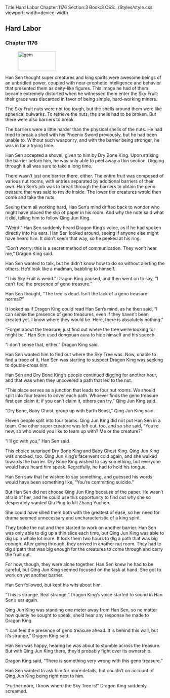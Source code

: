 Title:Hard Labor 
Chapter:1176 
Section:3 
Book:3 
CSS:../Styles/style.css 
viewport: width=device-width
  
## Hard Labor
### Chapter 1176
  
<figure>
	<img src="../Images/gem.gif" alt="gem" id="gem" width="120" height="60" />
</figure>
  

  
Han Sen thought super creatures and king spirits were awesome beings of an unbridled power, coupled with near-prophetic intelligence and behavior that presented them as deity-like figures. This image he had of them became extremely distorted when he witnessed them enter the Sky Fruit: their grace was discarded in favor of being simple, hard-working miners.

The Sky Fruit nuts were not too tough, but the shells around them were like spherical bulwarks. To retrieve the nuts, the shells had to be broken. But there were also barriers to break.

The barriers were a little harder than the physical shells of the nuts. He had tried to break a shell with his Phoenix Sword previously, but he had been unable to. Without such weaponry, and with the barrier being stronger, he was in for a trying time.

Han Sen accepted a shovel, given to him by Dry Bone King. Upon striking the barrier before him, he was only able to peel away a thin section. Digging through it all was sure to take a long time.

There wasn’t just one barrier there, either. The entire fruit was composed of various nut rooms, with entries separated by additional barriers of their own. Han Sen’s job was to break through the barriers to obtain the geno treasure that was said to reside inside. The lower tier creatures would then come and take the nuts.

Seeing them all working hard, Han Sen’s mind drifted back to wonder who might have placed the slip of paper in his room. And why the note said what it did, telling him to follow Qing Jun King.

“Weird.” Han Sen suddenly heard Dragon King’s voice, as if he had spoken directly into his ears. Han Sen looked around, seeing if anyone else might have heard him. It didn’t seem that way, so he peeked at his ring.

“Don’t worry; this is a secret method of communication. They won’t hear me,” Dragon King said.

Han Sen wanted to talk, but he didn’t know how to do so without alerting the others. He’d look like a madman, babbling to himself.

“This Sky Fruit is weird.” Dragon King paused, and then went on to say, “I can’t feel the presence of geno treasure.”

Han Sen thought, “The tree is dead. Isn’t the lack of a geno treasure normal?”

It looked as if Dragon King could read Han Sen’s mind, as he then said, “I can sense the presence of geno treasures, even if they haven’t been created yet. I know where they would be. Here, there is absolutely nothing.”

“Forget about the treasure; just find out where the tree we’re looking for might be.” Han Sen used dongxuan aura to hide himself and his speech.

“I don’t sense that, either,” Dragon King said.

Han Sen wanted him to find out where the Sky Tree was. Now, unable to find a trace of it, Han Sen was starting to suspect Dragon King was seeking to double-cross him.

Han Sen and Dry Bone King’s people continued digging for another hour, and that was when they uncovered a path that led to the nut.

“This place serves as a junction that leads to four nut rooms. We should split into four teams to cover each path. Whoever finds the geno treasure first can claim it; if you can’t claim it, others can try,” Qing Jun King said.

“Dry Bone, Baby Ghost, group up with Earth Beast,” Qing Jun King said.

Eleven people split into four teams. Qing Jun King did not put Han Sen in a team. One other super creature was left out, too, and so she said, “You’re new, so who would you like to team up with? Me or the creature?”

“I’ll go with you,” Han Sen said.

This choice surprised Dry Bone King and Baby Ghost King. Qing Jun King was shocked, too. Qing Jun King’s face went cold again, and she walked towards the barrier. Dry Bone King wished to say something, but everyone would have heard him speak. Regretfully, he had to hold his tongue.

Han Sen saw that he wished to say something, and guessed his words would have been something like, “You’re committing suicide.”

But Han Sen did not choose Qing Jun King because of the paper. He wasn’t afraid of her, and he could use this opportunity to find out why she so desperately wanted Qiu Ping to kill Zhang Yuchen.

She could have killed them both with the greatest of ease, so her need for drama seemed unnecessary and uncharacteristic of a king spirit.

They broke the nut and then started to work on another barrier. Han Sen was only able to dig up a thin slice each time, but Qing Jun King was able to dig up a whole lot more. It took them two hours to dig a path that was big enough. After going through, they arrived in another nut room. They had to dig a path that was big enough for the creatures to come through and carry the fruit out.

For now, though, they were alone together. Han Sen knew he had to be careful, but Qing Jun King seemed focused on the task at hand. She got to work on yet another barrier.

Han Sen followed, but kept his wits about him.

“This is strange. Real strange.” Dragon King’s voice started to sound in Han Sen’s ear again.

Qing Jun King was standing one meter away from Han Sen, so no matter how quietly he sought to speak, she’d hear any response he made to Dragon King.

“I can feel the presence of geno treasure ahead. It is behind this wall, but it’s strange,” Dragon King said.

Han Sen was happy, hearing he was about to stumble across the treasure. But with Qing Jun King there, they’d probably fight over its ownership.

Dragon King said, “There is something very wrong with this geno treasure.”

Han Sen wanted to ask him for more details, but couldn’t on account of Qing Jun King being right next to him.

“Furthermore, I know where the Sky Tree is!” Dragon King suddenly screamed.